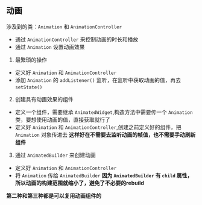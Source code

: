 ## 动画
涉及到的类：`Animation` 和 `AnimationController`
* 通过 `AnimationController` 来控制动画的时长和播放
* 通过 `Animation` 设置动画效果

1. 最繁琐的操作
  * 定义好 `Animation` 和 `AnimationController`
  * 添加 `Animation` 的 `addListener()` 监听，在监听中获取动画的值，再去 `setState()`

2. 创建具有动画效果的组件
  * 定义一个组件，需要继承 `AnimatedWidget`,构造方法中需要传一个 `Animation` 类，要想使用动画的值，直接获取就行了
  * 定义好 `Animation` 和 `AnimationController`,创建之前定义好的组件，把 `Animation` 对象传进去
  **这样好在不需要去监听动画的帧值，也不需要手动刷新组件**

3. 通过 `AnimatedBuilder` 来创建动画
  * 定义好 `Animation` 和 `AnimationController`
  * 将 `Animation` 传给 `AnimatedBuilder`
  **因为 `AnimatedBuilder` 有 `child` 属性，所以动画的构建范围就缩小了，避免了不必要的rebuild**

**第二种和第三种都是可以复用动画组件的**